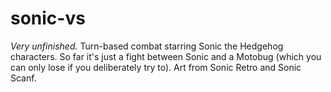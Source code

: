 # sonic-vs
 *Very unfinished.* Turn-based combat starring Sonic the Hedgehog characters. So far it's just a fight between Sonic and a Motobug (which you can only lose if you deliberately try to). Art from Sonic Retro and Sonic Scanf.
